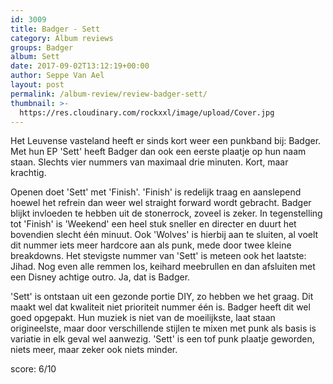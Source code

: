 ```yaml
---
id: 3009
title: Badger - Sett
category: Album reviews
groups: Badger
album: Sett
date: 2017-09-02T13:12:19+00:00
author: Seppe Van Ael
layout: post
permalink: /album-review/review-badger-sett/
thumbnail: >-
  https://res.cloudinary.com/rockxxl/image/upload/Cover.jpg
---
```

Het Leuvense vasteland heeft er sinds kort weer een punkband bij: Badger. Met hun EP 'Sett' heeft Badger dan ook een eerste plaatje op hun naam staan. Slechts vier nummers van maximaal drie minuten. Kort, maar krachtig.

Openen doet 'Sett' met 'Finish'. 'Finish' is redelijk traag en aanslepend hoewel het refrein dan weer wel straight forward wordt gebracht. Badger blijkt invloeden te hebben uit de stonerrock, zoveel is zeker. In tegenstelling tot 'Finish' is 'Weekend' een heel stuk sneller en directer en duurt het bovendien slecht één minuut. Ook 'Wolves' is hierbij aan te sluiten, al voelt dit nummer iets meer hardcore aan als punk, mede door twee kleine breakdowns. Het stevigste nummer van 'Sett' is meteen ook het laatste: Jihad. Nog even alle remmen los, keihard meebrullen en dan afsluiten met een Disney achtige outro. Ja, dat is Badger.

'Sett' is ontstaan uit een gezonde portie DIY, zo hebben we het graag. Dit maakt wel dat kwaliteit niet prioriteit nummer één is. Badger heeft dit wel goed opgepakt. Hun muziek is niet van de moeilijkste, laat staan origineelste, maar door verschillende stijlen te mixen met punk als basis is variatie in elk geval wel aanwezig. 'Sett' is een tof punk plaatje geworden, niets meer, maar zeker ook niets minder.

score: 6/10
